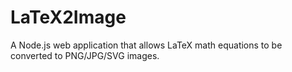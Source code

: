 # LaTeX2Image

A Node.js web application that allows LaTeX math equations to be converted to PNG/JPG/SVG images.
